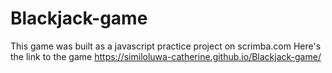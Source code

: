 # Blackjack-game

This game was built as a javascript practice project on scrimba.com
Here's the link to the game https://similoluwa-catherine.github.io/Blackjack-game/
 
